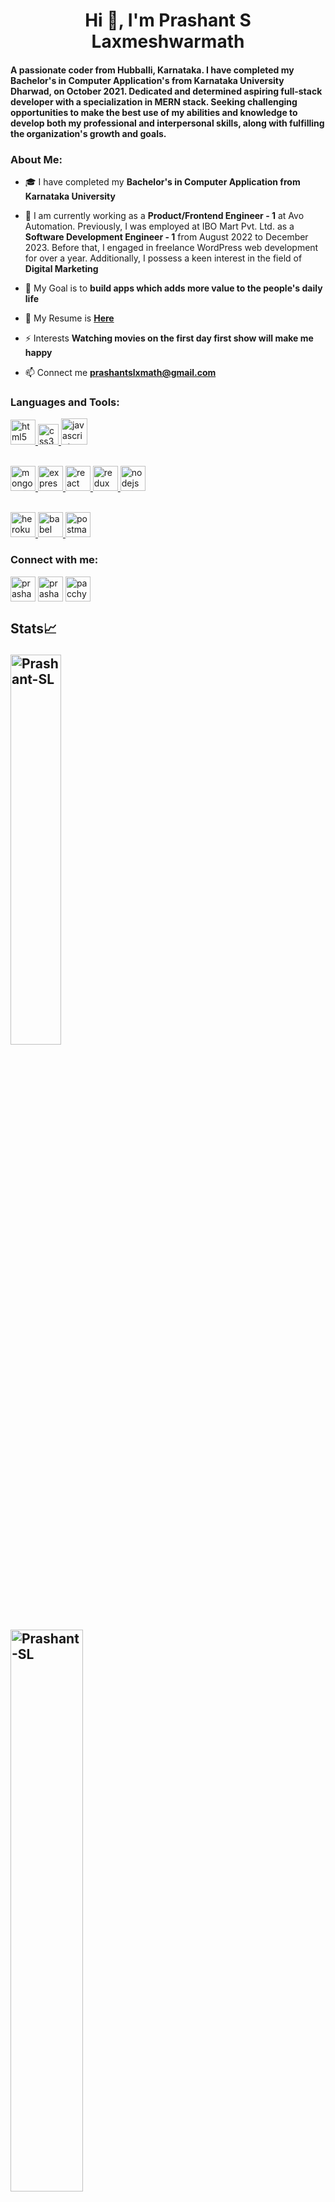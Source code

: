 <h1 align="center">Hi 👋, I'm Prashant S Laxmeshwarmath</h1>
<h4 align="left">A passionate coder from Hubballi, Karnataka. I have completed my Bachelor's in Computer Application's from Karnataka University Dharwad, on October 2021. Dedicated and determined aspiring full-stack developer with a specialization in MERN stack. Seeking challenging opportunities to make the best use of my abilities and knowledge to develop both my professional and interpersonal skills, along with fulfilling the organization's growth and goals.</h4>

<h3 align="left">About Me:</h3>

- 🎓 I have completed my **Bachelor's in Computer Application from Karnataka University**

- 🌱 I am currently working as a **Product/Frontend Engineer - 1** at Avo Automation. Previously, I was employed at IBO Mart Pvt. Ltd. as a **Software Development Engineer - 1** from August 2022 to December 2023. Before that, I engaged in freelance WordPress web development for over a year. Additionally, I possess a keen interest in the field of **Digital Marketing**

- 🎯 My Goal is to **build apps which adds more value to the people's daily life**

- 📄 My Resume is <a href="https://raw.githubusercontent.com/Prashant-SL/Prashant-SL/main/PrashantSL_Resume_Frontend_Dev.pdf">**Here**</a>

- ⚡ Interests  **Watching movies on the first day first show will make me happy** <br/>

- 📫 Connect me **prashantslxmath@gmail.com**

<h3 align="left">Languages and Tools:</h3>

<p align="left"> 
  
   <a href="https://www.w3.org/html/" target="_blank" rel="noreferrer"> <img src="https://upload.wikimedia.org/wikipedia/commons/thumb/6/61/HTML5_logo_and_wordmark.svg/512px-HTML5_logo_and_wordmark.svg.png" alt="html5" width="40" height="40"/> </a> <a href="https://cdn4.iconfinder.com/data/icons/social-media-logos-6/512/121-css3-512.png" alt="css" target="_blank" rel="noreferrer"> <img src="https://cdn4.iconfinder.com/data/icons/social-media-logos-6/512/121-css3-512.png" alt="css3" width="33" height="33"/> </a> <a href="https://developer.mozilla.org/en-US/docs/Web/JavaScript" target="_blank" rel="noreferrer"> <img src="https://i0.wp.com/blogs.embarcadero.com/wp-content/uploads/2020/08/JavaScript-logo.png?ssl=1" alt="javascript" height="42"/> </a> 
  <br/><br/>
  
  <a href="https://www.mongodb.com/" target="_blank" rel="noreferrer"> <img src="https://www.pngall.com/wp-content/uploads/13/Mongodb-Transparent.png" alt="mongodb" width="40" height="40"/> </a> <a href="https://expressjs.com" target="_blank" rel="noreferrer"> <img src="https://adware-technologies.s3.amazonaws.com/uploads/technology/thumbnail/20/express-js.png" alt="express" width="40" height="40"/> </a> <a href="https://reactjs.org/" target="_blank" rel="noreferrer"> <img src="https://www.computerhope.com/jargon/r/react.png" alt="react" width="40" height="40"/> </a> <a href="https://redux.js.org" target="_blank" rel="noreferrer"> <img src="https://images.ctfassets.net/x78hfqipfhdb/606sxtPuejDQtOp7oXZIOR/9370fd7bc738967a9c3395d48ce23777/redux.png?w=3840&q=75" alt="redux" width="40" height="40"/> </a> <a href="https://nodejs.org" target="_blank" rel="noreferrer"> <img src="https://upload.wikimedia.org/wikipedia/commons/thumb/d/d9/Node.js_logo.svg/2560px-Node.js_logo.svg.png" alt="nodejs" width="40" height="40"/> </a> 
  <br/><br/>
  
  <a href="https://heroku.com" target="_blank" rel="noreferrer"> <img src="https://www.vectorlogo.zone/logos/heroku/heroku-icon.svg" alt="heroku" width="40" height="40"/> </a>    <a href="https://babeljs.io/" target="_blank" rel="noreferrer"> <img src="https://www.vectorlogo.zone/logos/babeljs/babeljs-icon.svg" alt="babel" width="40" height="40"/> </a> <a href="https://postman.com" target="_blank" rel="noreferrer"> <img src="https://www.vectorlogo.zone/logos/getpostman/getpostman-icon.svg" alt="postman" width="40" height="40"/> </a></p>

<h3 align="left">Connect with me:</h3>
<p align="left">
<a href="https://linkedin.com/in/prashant-sl" target="blank"><img align="center" src="https://upload.wikimedia.org/wikipedia/commons/thumb/8/81/LinkedIn_icon.svg/2048px-LinkedIn_icon.svg.png" alt="prashant-sl" height="40" width="40" /></a>
<a href="https://fb.com/prashant.s.laxmeshwarmath" target="blank"><img align="center" src="https://upload.wikimedia.org/wikipedia/en/thumb/0/04/Facebook_f_logo_%282021%29.svg/2048px-Facebook_f_logo_%282021%29.svg.png" alt="prashant.s.laxmeshwarmath" height="40" width="40" /></a>
<a href="https://instagram.com/pacchyaaa" target="blank"><img align="center" src="https://upload.wikimedia.org/wikipedia/commons/thumb/e/e7/Instagram_logo_2016.svg/2048px-Instagram_logo_2016.svg.png" alt="pacchyeah" height="40" width="40" /></a>
</p>


## Stats📈 <p align="left"> <img width="40%" src="https://github-readme-stats.vercel.app/api/top-langs?username=Prashant-SL&show_icons=true&theme=dracula&title_color=ff8000&text_color=ffffff&bg_color=6a6a6a&locale=en&layout=compact&hide_border=true" alt="Prashant-SL" /> <br/><img width="48%" src="https://github-readme-stats.vercel.app/api?username=Prashant-SL&show_icons=true&theme=dracula&title_color=ff8000&text_color=ffffff&bg_color=6a6a6a&locale=en&hide_border=true" alt="Prashant-SL" /> </p>
